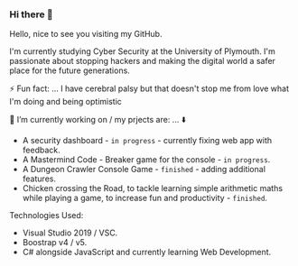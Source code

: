 ### Hi there 👋

Hello, nice to see you visiting my GitHub. 

I'm currently studying Cyber Security at the University of Plymouth. I'm passionate about stopping hackers and making the digital world a safer place for the future generations.

⚡ Fun fact: ... I have cerebral palsy but that doesn't stop me from love what I'm doing and being optimistic

🔭 I’m currently working on / my prjects are: ... :arrow_down:

* A security dashboard - `in progress` - currently fixing web app with feedback.
* A Mastermind Code - Breaker game for the console - `in progress`.
* A Dungeon Crawler Console Game - `finished` - adding additional features.
* Chicken crossing the Road, to tackle learning simple arithmetic maths while playing a game, to increase fun and productivity - `finished`.

Technologies Used:

* Visual Studio 2019 / VSC.
* Boostrap v4 / v5.
* C# alongside JavaScript and currently learning Web Development.

<!--
**harry-parker6/harry-parker6** is a ✨ _special_ ✨ repository because its `README.md` (this file) appears on your GitHub profile.

Here are some ideas to get you started:

- 🔭 I’m currently working on ...
- 🌱 I’m currently learning ...
- 👯 I’m looking to collaborate on ...
- 🤔 I’m looking for help with ...
- 💬 Ask me about ...
- 📫 How to reach me: ...
- 😄 Pronouns: ...
- ⚡ Fun fact: ...
-->

